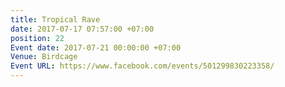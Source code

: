 ```yaml
---
title: Tropical Rave
date: 2017-07-17 07:57:00 +07:00
position: 22
Event date: 2017-07-21 00:00:00 +07:00
Venue: Birdcage
Event URL: https://www.facebook.com/events/501299830223358/
---
```


